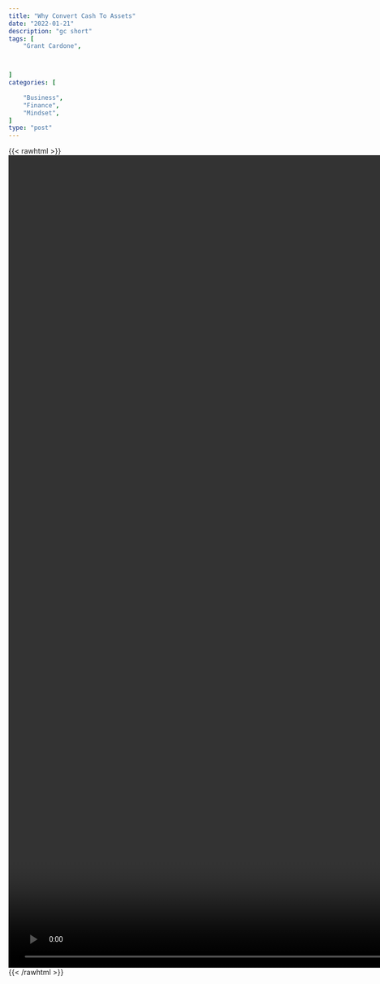 ```yaml
---
title: "Why Convert Cash To Assets"
date: "2022-01-21"
description: "gc short"
tags: [
    "Grant Cardone",



]
categories: [
    
    "Business",
    "Finance",
    "Mindset",
]
type: "post"
---
```

{{< rawhtml >}}
    <video style="height:40vh;width:auto" overflow="hidden" controls>
        <source src="https://clips.dev00ps.com/Grant%20Cardone/cash_2_assets.mp4" type="video/mp4"> 
    </video>
{{< /rawhtml >}}